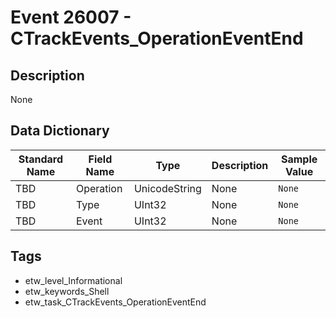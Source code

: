 # Event 26007 - CTrackEvents_OperationEventEnd

## Description
None

## Data Dictionary
|Standard Name|Field Name|Type|Description|Sample Value|
|---|---|---|---|---|
|TBD|Operation|UnicodeString|None|`None`|
|TBD|Type|UInt32|None|`None`|
|TBD|Event|UInt32|None|`None`|

## Tags
* etw_level_Informational
* etw_keywords_Shell
* etw_task_CTrackEvents_OperationEventEnd
